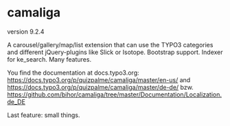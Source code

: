 # camaliga

version 9.2.4

A carousel/gallery/map/list extension that can use the TYPO3 categories and different jQuery-plugins like Slick or Isotope. 
Bootstrap support. Indexer for ke_search. Many features.

You find the documentation at docs.typo3.org:
https://docs.typo3.org/p/quizpalme/camaliga/master/en-us/
and
https://docs.typo3.org/p/quizpalme/camaliga/master/de-de/
bzw.
https://github.com/bihor/camaliga/tree/master/Documentation/Localization.de_DE

Last feature: small things.